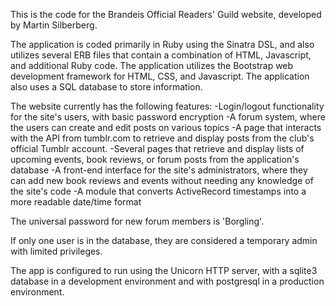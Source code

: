 This is the code for the Brandeis Official Readers' Guild website, developed by Martin Silberberg.

The application is coded primarily in Ruby using the Sinatra DSL, and also utilizes several ERB files that contain a combination of HTML, Javascript, 
and additional Ruby code. The application utilizes the Bootstrap web development framework for HTML, CSS, and Javascript. 
The application also uses a SQL database to store information.

The website currently has the following features:
-Login/logout functionality for the site's users, with basic password encryption
-A forum system, where the users can create and edit posts on various topics
-A page that interacts with the API from tumblr.com to retrieve and display posts from the club's official Tumblr account.
-Several pages that retrieve and display lists of upcoming events, book reviews, or forum posts from the application's database
-A front-end interface for the site's administrators, where they can add new book reviews and events without needing any knowledge of the site's code
-A module that converts ActiveRecord timestamps into a more readable date/time format

The universal password for new forum members is 'Borgling'.

If only one user is in the database, they are considered a temporary admin with limited privileges.

The app is configured to run using the Unicorn HTTP server, with a sqlite3 database in a development environment 
and with postgresql in a production environment.
